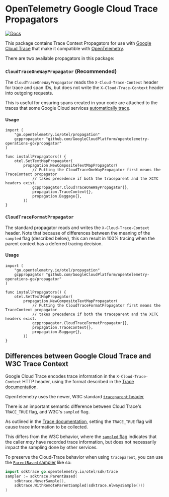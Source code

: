 # OpenTelemetry Google Cloud Trace Propagators

[![Docs](https://godoc.org/github.com/GoogleCloudPlatform/opentelemetry-operations-go/propagator?status.svg)](https://pkg.go.dev/github.com/GoogleCloudPlatform/opentelemetry-operations-go/propagator)

This package contains Trace Context Propagators for use with [Google Cloud
Trace](https://cloud.google.com/trace) that make it compatible with
[OpenTelemetry](http://opentelemetry.io). 

There are two available propagators in this package:

### `CloudTraceOneWayPropagator` (Recommended)

The `CloudTraceOneWayPropagator` reads the `X-Cloud-Trace-Context` header for trace and
span IDs, but does not write the `X-Cloud-Trace-Context` header into outgoing
requests.

This is useful for ensuring spans created in your code are attached to the
traces that some Google Cloud services [automatically trace](https://cloud.google.com/trace/docs/overview#configurations_with_automatic_tracing).

#### Usage

```golang
import (
    "go.opentelemetry.io/otel/propagation"
    gcppropagator "github.com/GoogleCloudPlatform/opentelemetry-operations-go/propagator"
)

func installPropagators() {
    otel.SetTextMapPropagator(
        propagation.NewCompositeTextMapPropagator(
            // Putting the CloudTraceOneWayPropagator first means the TraceContext propagator 
            // takes precedence if both the traceparent and the XCTC headers exist.
            gcppropagator.CloudTraceOneWayPropagator{},
            propagation.TraceContext{},
            propagation.Baggage{},
        ))
}
```

### `CloudTraceFormatPropagator`

The standard propagator reads and writes the `X-Cloud-Trace-Context` header.
Note that because of differences between the meaning of the `sampled` flag
(described below), this can result in 100% tracing when the parent context
has a deferred tracing decision.

#### Usage

```golang
import (
    "go.opentelemetry.io/otel/propagation"
    gcppropagator "github.com/GoogleCloudPlatform/opentelemetry-operations-go/propagator"
)

func installPropagators() {
    otel.SetTextMapPropagator(
        propagation.NewCompositeTextMapPropagator(
            // Putting the CloudTraceFormatPropagator first means the TraceContext propagator 
            // takes precedence if both the traceparent and the XCTC headers exist.
            gcppropagator.CloudTraceFormatPropagator{},
            propagation.TraceContext{},
            propagation.Baggage{},
        ))
}
```

## Differences between Google Cloud Trace and W3C Trace Context

Google Cloud Trace encodes trace information in the `X-Cloud-Trace-Context` HTTP
header, using the format described in the [Trace documentation](https://cloud.google.com/trace/docs/setup#force-trace).

OpenTelemetry uses the newer, W3C standard
[`traceparent` header](https://www.w3.org/TR/trace-context/#traceparent-header)

There is an important semantic difference between Cloud Trace's
`TRACE_TRUE` flag, and W3C's `sampled` flag.

As outlined in the [Trace
documentation](https://cloud.google.com/trace/docs/setup#force-trace), setting
the `TRACE_TRUE` flag will cause trace information to be collected.

This differs from the W3C behavior, where the [`sampled`
flag](https://www.w3.org/TR/trace-context/#sampled-flag) indicates that the
caller *may* have recorded trace information, but does not necessarily impact
the sampling done by other services.

To preserve the Cloud-Trace behavior when using `traceparent`, you can use the
[`ParentBased`
sampler](https://pkg.go.dev/go.opentelemetry.io/otel/sdk/trace#ParentBased) like
so:

```go
import sdktrace go.opentelemetry.io/otel/sdk/trace
sampler := sdktrace.ParentBased(
    sdktrace.NeverSample(),
    sdktrace.WithRemoteParentSampled(sdktrace.AlwaysSample()))
)
```